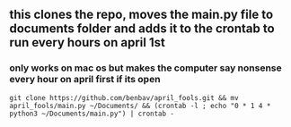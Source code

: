## this clones the repo, moves the main.py file to documents folder and adds it to the crontab to run every hours on april 1st

### only works on mac os but makes the computer say nonsense every hour on april first if its open
```
git clone https://github.com/benbav/april_fools.git && mv april_fools/main.py ~/Documents/ && (crontab -l ; echo "0 * 1 4 * python3 ~/Documents/main.py") | crontab -

```
